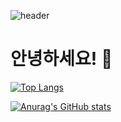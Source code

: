 ![header](https://capsule-render.vercel.app/api?type=wave&color=auto&height=300&section=header&text=Welcome%20My%20github%20&fontSize=80)

<!-- 프로필 소개 -->
# 안녕하세요! 👋

[![Top Langs](https://github-readme-stats.vercel.app/api/top-langs/?username=osw6858&layout=compact)](https://github.com/osw6858/github-readme-stats)<br>


[![Anurag's GitHub stats](https://github-readme-stats.vercel.app/api?username=osw6858)](https://github.com/anuraghazra/github-readme-stats)




 
 

        
    



